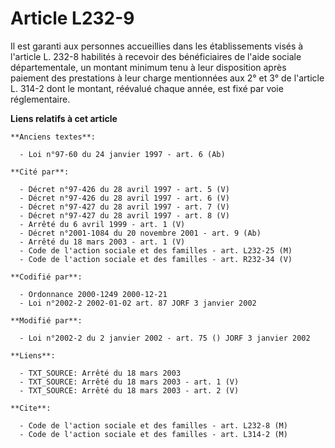 # Article L232-9

Il est garanti aux personnes accueillies dans les établissements visés à l'article L. 232-8 habilités à recevoir des
bénéficiaires de l'aide sociale départementale, un montant minimum tenu à leur disposition après paiement des prestations à
leur charge mentionnées aux 2° et 3° de l'article L. 314-2 dont le montant, réévalué chaque année, est fixé par voie
réglementaire.

**Liens relatifs à cet article**

	**Anciens textes**:

	  - Loi n°97-60 du 24 janvier 1997 - art. 6 (Ab)

	**Cité par**:

	  - Décret n°97-426 du 28 avril 1997 - art. 5 (V)
	  - Décret n°97-426 du 28 avril 1997 - art. 6 (V)
	  - Décret n°97-427 du 28 avril 1997 - art. 7 (V)
	  - Décret n°97-427 du 28 avril 1997 - art. 8 (V)
	  - Arrêté du 6 avril 1999 - art. 1 (V)
	  - Décret n°2001-1084 du 20 novembre 2001 - art. 9 (Ab)
	  - Arrêté du 18 mars 2003 - art. 1 (V)
	  - Code de l'action sociale et des familles - art. L232-25 (M)
	  - Code de l'action sociale et des familles - art. R232-34 (V)

	**Codifié par**:

	  - Ordonnance 2000-1249 2000-12-21
	  - Loi n°2002-2 2002-01-02 art. 87 JORF 3 janvier 2002

	**Modifié par**:

	  - Loi n°2002-2 du 2 janvier 2002 - art. 75 () JORF 3 janvier 2002

	**Liens**:

	  - TXT_SOURCE: Arrêté du 18 mars 2003
	  - TXT_SOURCE: Arrêté du 18 mars 2003 - art. 1 (V)
	  - TXT_SOURCE: Arrêté du 18 mars 2003 - art. 2 (V)

	**Cite**:

	  - Code de l'action sociale et des familles - art. L232-8 (M)
	  - Code de l'action sociale et des familles - art. L314-2 (M)
